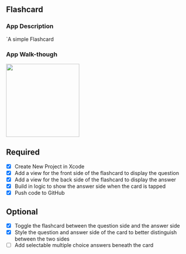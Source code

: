 ## Flashcard

### App Description
`A simple Flashcard

### App Walk-though
<img src=https://user-images.githubusercontent.com/32272045/46910297-c4e71780-cf07-11e8-8d94-03a63fdfe7b8.gif width=200><br>


## Required
- [x] Create New Project in Xcode
- [x] Add a view for the front side of the flashcard to display the question
- [x] Add a view for the back side of the flashcard to display the answer
- [x] Build in logic to show the answer side when the card is tapped
- [x] Push code to GitHub
## Optional
- [x] Toggle the flashcard between the question side and the answer side
- [x] Style the question and answer side of the card to better distinguish between the two sides
- [ ] Add selectable multiple choice answers beneath the card
